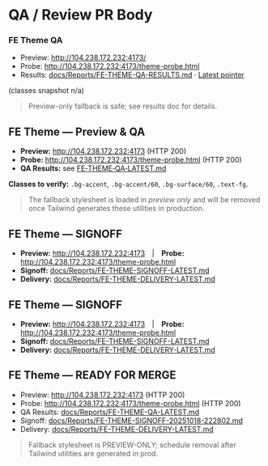 # QA / Review PR Body
<!-- FE-THEME-QA:BEGIN -->
### FE Theme QA

- Preview: http://104.238.172.232:4173/
- Probe: http://104.238.172.232:4173/theme-probe.html  
- Results: [docs/Reports/FE-THEME-QA-RESULTS.md](docs/Reports/FE-THEME-QA-RESULTS.md) · [Latest pointer](../../Reports/FE-THEME-QA-LATEST.md)

(classes snapshot n/a)

> Preview-only fallback is safe; see results doc for details.
<!-- FE-THEME-QA:END -->
<!-- FE_THEME_QA_START -->
## FE Theme — Preview & QA

- **Preview:** <http://104.238.172.232:4173> (HTTP 200)
- **Probe:**   <http://104.238.172.232:4173/theme-probe.html> (HTTP 200)
- **QA Results:** see [FE‑THEME‑QA‑LATEST.md](docs/Reports/FE-THEME-QA-LATEST.md)

**Classes to verify:** `.bg-accent`, `.bg-accent/60`, `.bg-surface/60`, `.text-fg`.

> The fallback stylesheet is loaded in *preview only* and will be removed once Tailwind generates these utilities in production.
<!-- FE_THEME_QA_END -->
<!-- FE_THEME_SIGNOFF_START -->
## FE Theme — SIGNOFF

- **Preview:** <http://104.238.172.232:4173> | **Probe:** <http://104.238.172.232:4173/theme-probe.html>
- **Signoff:** [docs/Reports/FE-THEME-SIGNOFF-LATEST.md](docs/Reports/FE-THEME-SIGNOFF-LATEST.md)
- **Delivery:** [docs/Reports/FE-THEME-DELIVERY-LATEST.md](docs/Reports/FE-THEME-DELIVERY-LATEST.md)
<!-- FE_THEME_SIGNOFF_END -->
<!-- FE_THEME_SIGNOFF_START -->
## FE Theme — SIGNOFF

- **Preview:** <http://104.238.172.232:4173> | **Probe:** <http://104.238.172.232:4173/theme-probe.html>
- **Signoff:** [docs/Reports/FE-THEME-SIGNOFF-LATEST.md](docs/Reports/FE-THEME-SIGNOFF-LATEST.md)
- **Delivery:** [docs/Reports/FE-THEME-DELIVERY-LATEST.md](docs/Reports/FE-THEME-DELIVERY-LATEST.md)
<!-- FE_THEME_SIGNOFF_END -->
<!-- FE_THEME_READY_START -->
## FE Theme — READY FOR MERGE

- Preview: <http://104.238.172.232:4173> (HTTP 200)
- Probe:   <http://104.238.172.232:4173/theme-probe.html> (HTTP 200)
- QA Results: [docs/Reports/FE-THEME-QA-LATEST.md](docs/Reports/FE-THEME-QA-LATEST.md)
- Signoff: [docs/Reports/FE-THEME-SIGNOFF-20251018-222802.md](docs/Reports/FE-THEME-SIGNOFF-20251018-222802.md)
- Delivery: [docs/Reports/FE-THEME-DELIVERY-LATEST.md](docs/Reports/FE-THEME-DELIVERY-LATEST.md)

> Fallback stylesheet is PREVIEW-ONLY; schedule removal after Tailwind utilities are generated in prod.
<!-- FE_THEME_READY_END -->
